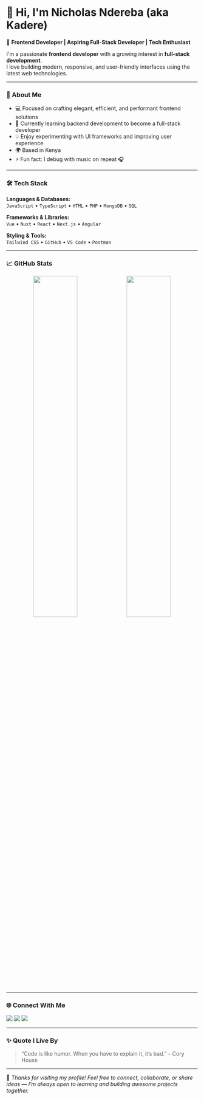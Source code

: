 # 👋 Hi, I'm Nicholas Ndereba (aka Kadere)

🚀 **Frontend Developer | Aspiring Full-Stack Developer | Tech Enthusiast**

I'm a passionate **frontend developer** with a growing interest in **full-stack development**.  
I love building modern, responsive, and user-friendly interfaces using the latest web technologies.

---

### 🧩 About Me
- 💻 Focused on crafting elegant, efficient, and performant frontend solutions  
- 🌱 Currently learning backend development to become a full-stack developer  
- 💡 Enjoy experimenting with UI frameworks and improving user experience  
- 🌍 Based in Kenya  
- ⚡ Fun fact: I debug with music on repeat 🎧  

---

### 🛠️ Tech Stack

**Languages & Databases:**  
`JavaScript` • `TypeScript` • `HTML` • `PHP` • `MongoDB` • `SQL`

**Frameworks & Libraries:**  
`Vue` • `Nuxt` • `React` • `Next.js` • `Angular`

**Styling & Tools:**  
`Tailwind CSS` • `GitHub` • `VS Code` • `Postman`

---

### 📈 GitHub Stats

<p align="center">
  <img width="48%" src="https://github-readme-stats.vercel.app/api?username=kadere&show_icons=true&theme=radical" />
  <img width="48%" src="https://github-readme-streak-stats.herokuapp.com/?user=kadere&theme=radical" />
</p>

---

### 🌐 Connect With Me
<p align="left">
  <a href="mailto:your.email@example.com" target="_blank"><img src="https://img.shields.io/badge/Email-D14836?style=for-the-badge&logo=gmail&logoColor=white" /></a>
  <a href="https://linkedin.com/in/your-linkedin" target="_blank"><img src="https://img.shields.io/badge/LinkedIn-0077B5?style=for-the-badge&logo=linkedin&logoColor=white" /></a>
  <a href="https://github.com/kadere" target="_blank"><img src="https://img.shields.io/badge/GitHub-181717?style=for-the-badge&logo=github&logoColor=white" /></a>
</p>

---

### ✨ Quote I Live By
> “Code is like humor. When you have to explain it, it’s bad.” – Cory House

---

💬 *Thanks for visiting my profile! Feel free to connect, collaborate, or share ideas — I’m always open to learning and building awesome projects together.*
